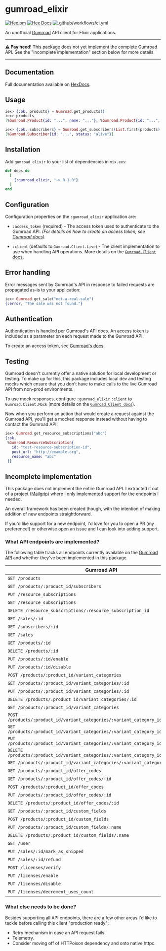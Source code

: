 # gumroad_elixir

[![Hex.pm](https://img.shields.io/hexpm/v/gumroad_elixir)](https://hex.pm/packages/gumroad_elixir) [![Hex Docs](https://img.shields.io/badge/hex-docs-9768d1.svg)](https://hexdocs.pm/gumroad_elixir) ![.github/workflows/ci.yml](https://github.com/alexpls/gumroad_elixir/actions/workflows/ci.yml/badge.svg)

<!-- MDOC -->

An unofficial [Gumroad](https://gumroad.com) API client for Elixir applications.

---

**⚠️ Pay heed!** This package does not yet implement the complete Gumroad API.
See the "Incomplete implementation" section below for more details.

---

## Documentation

Full documentation available on [HexDocs](https://hexdocs.pm/gumroad_elixir/Gumroad.html).

## Usage

```elixir
iex> {:ok, products} = Gumroad.get_products()
iex> products
[%Gumroad.Product{id: "...", name: "..."}, %Gumroad.Product{id: "...", name: "..."}]

iex> {:ok, subscribers} = Gumroad.get_subscribers(List.first(products).id)
[%Gumroad.Subscriber{id: "...", status: "alive"}]
```

## Installation

Add `gumroad_elixir` to your list of dependencies in `mix.exs`:

```elixir
def deps do
  [
    {:gumroad_elixir, "~> 0.1.0"}
  ]
end
```

## Configuration

Configuration properties on the `:gumroad_elixir` application are:

- `:access_token` (required) - The access token used to authenticate to the Gumroad API.
  _(For details on how to create an access token, see [Gumroad docs](https://help.gumroad.com/article/280-create-application-api))._

- `:client` (defaults to `Gumroad.Client.Live`) - The client implementation to use when handling API
  operations. More details on the [`Gumroad.Client` docs](https://hexdocs.pm/gumroad_elixir/Gumroad.Client.html).

## Error handling

Error messages sent by Gumroad's API in response to failed requests
are propagated as-is to your application:

```elixir
iex> Gumroad.get_sale("not-a-real-sale")
{:error, "The sale was not found."}
```

## Authentication

Authentication is handled per Gumroad's API docs. An access token is included as a parameter
on each request made to the Gumroad API.

To create an access token, see [Gumroad's docs](https://help.gumroad.com/article/280-create-application-api).

## Testing

Gumroad doesn't currently offer a native solution for local development or testing.
To make up for this, this package includes local dev and testing mocks which ensure that
you don't have to make calls to the live Gumroad API from non-prod environments.

To use mock responses, configure `:gumroad_elixir` `:client` to `Gumroad.Client.Mock` (more details on
the [`Gumroad.Client docs`](https://hexdocs.pm/gumroad_elixir/Gumroad.Client.html)).

Now when you perform an action that would create a request against the Gumroad API, you'll get a
mocked response instead without having to contact the Gumroad API:

```elixir
iex> Gumroad.get_resource_subscriptions("abc")
{:ok,
 %Gumroad.ResourceSubscription{
   id: "test-resource-subscription-id",
   post_url: "http://example.org",
   resource_name: "abc"
 }}
```

## Incomplete implementation

This package does not implement the entire Gumroad API.
I extracted it out of a project ([Mailgrip](https://mailgrip.io)) where
I only implemented support for the endpoints I needed.

An overall framework has been created though, with the intention of making
addition of new endpoints straightforward.

If you'd like support for a new endpoint, I'd love for you to open a PR (my preference!)
or otherwise open an issue and I can look into adding support.

### What API endpoints are implemented?

The following table tracks all endpoints currently available on the [Gumroad API](https://app.gumroad.com/api)
and whether they've been implemented in this package.

| Gumroad API                                                                         | Implemented? |
| ----------------------------------------------------------------------------------- | ------------ |
| `GET /products`                                                                     | ✅           |
| `GET /products/:product_id/subscribers`                                             | ✅           |
| `PUT /resource_subscriptions`                                                       | ✅           |
| `GET /resource_subscriptions`                                                       | ✅           |
| `DELETE /resource_subscriptions/:resource_subscription_id`                          | ✅           |
| `GET /sales/:id`                                                                    | ✅           |
| `GET /subscribers/:id`                                                              | ✅           |
| `GET /sales`                                                                        | ✅           |
| `GET /products/:id`                                                                 | ❌           |
| `DELETE /products/:id`                                                              | ❌           |
| `PUT /products/:id/enable`                                                          | ❌           |
| `PUT /products/:id/disable`                                                         | ❌           |
| `POST /products/:product_id/variant_categories`                                     | ❌           |
| `GET /products/:product_id/variant_categories/:id`                                  | ❌           |
| `PUT /products/:product_id/variant_categories/:id`                                  | ❌           |
| `DELETE /products/:product_id/variant_categories/:id`                               | ❌           |
| `GET /products/:product_id/variant_categories`                                      | ❌           |
| `POST /products/:product_id/variant_categories/:variant_category_id/variants`       | ❌           |
| `GET /products/:product_id/variant_categories/:variant_category_id/variants/:id`    | ❌           |
| `PUT /products/:product_id/variant_categories/:variant_category_id/variants/:id`    | ❌           |
| `DELETE /products/:product_id/variant_categories/:variant_category_id/variants/:id` | ❌           |
| `GET /products/:product_id/variant_categories/:variant_category_id/variants`        | ❌           |
| `GET /products/:product_id/offer_codes`                                             | ❌           |
| `GET /products/:product_id/offer_codes/:id`                                         | ❌           |
| `POST /products/:product_id/offer_codes`                                            | ❌           |
| `PUT /products/:product_id/offer_codes/:id`                                         | ❌           |
| `DELETE /products/:product_id/offer_codes/:id`                                      | ❌           |
| `GET /products/:product_id/custom_fields`                                           | ❌           |
| `POST /products/:product_id/custom_fields`                                          | ❌           |
| `PUT /products/:product_id/custom_fields/:name`                                     | ❌           |
| `DELETE /products/:product_id/custom_fields/:name`                                  | ❌           |
| `GET /user`                                                                         | ❌           |
| `PUT /sales/:id/mark_as_shipped`                                                    | ❌           |
| `PUT /sales/:id/refund`                                                             | ❌           |
| `POST /licenses/verify`                                                             | ❌           |
| `PUT /licenses/enable`                                                              | ❌           |
| `PUT /licenses/disable`                                                             | ❌           |
| `PUT /licenses/decrement_uses_count`                                                | ❌           |

### What else needs to be done?

Besides supporting all API endpoints, there are a few other
areas I'd like to tackle before calling this client "production
ready":

- Retry mechanism in case an API request fails.
- Telemetry.
- Consider moving off of HTTPoison dependency and onto native httpc.
